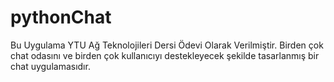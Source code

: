 ﻿# pythonChat

Bu Uygulama YTU Ağ Teknolojileri Dersi Ödevi Olarak Verilmiştir.
Birden çok chat odasını ve birden çok kullanıcıyı destekleyecek şekilde tasarlanmış bir chat uygulamasıdır. 
